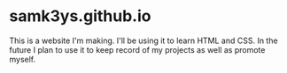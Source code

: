 # samk3ys.github.io

This is a website I'm making. I'll be using it to learn HTML and CSS. In the future I plan to use it to keep record of my projects as well as promote myself.